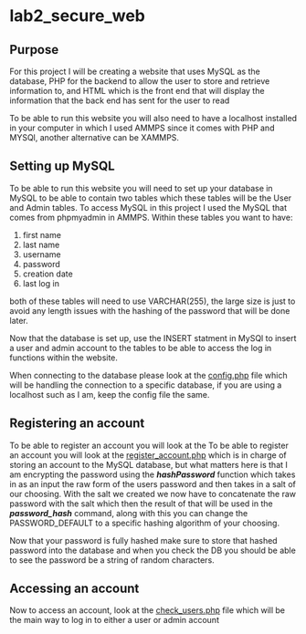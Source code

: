 # lab2_secure_web
## Purpose
For this project I will be creating a website that uses MySQL as the database, PHP for the backend to allow the user to store and retrieve information to, and HTML which is the front end that will display the information that the back end has sent for the user to read 

To be able to run this website you will also need to have a localhost installed in your computer in which I used AMMPS since it comes with PHP and MYSQl, another alternative can be XAMMPS.

## Setting up MySQL

To be able to run this website you will need to set up your database in MySQL to be able to contain two tables which these tables will be the User and Admin tables. To access MySQL in this project I used the MySQL that comes from phpmyadmin in AMMPS. Within these tables you want to have:
1. first name
2. last name
3. username
4. password
5. creation date
6. last log in

both of these tables will need to use VARCHAR(255), the large size is just to avoid any length issues with the hashing of the password that will be done later.

Now that the database is set up, use the INSERT statment in MySQl to insert a user and admin account to the tables to be able to access the log in functions within the website.

When connecting to the database please look at the [config.php](https://github.com/AlexisNavarro/lab2_secure_web/blob/main/config.php) file which will be handling the connection to a specific database, if you are using a localhost such as I am, keep the config file the same. 

## Registering an account
To be able to register an account you will look at the To be able to register an account you will look at the [register_account.php](https://github.com/AlexisNavarro/lab2_secure_web/blob/main/register_account.php) which is in charge of storing an account to the MySQL database, but what matters here is that I am encrypting the password using the ***hashPassword*** function which takes in as an input the raw form of the users password and then takes in a salt of our choosing. With the salt we created we now have to concatenate the raw password with the salt which then the result of that will be used in the ***password_hash*** command, along with this you can change the PASSWORD_DEFAULT to a specific hashing algorithm of your choosing.  

Now that your password is fully hashed make sure to store that hashed password into the database and when you check the DB you should be able to see the password be a string of random characters.

## Accessing an account 
Now to access an account, look at the [check_users.php](https://github.com/AlexisNavarro/lab2_secure_web/blob/main/check_users.php) file which will be the main way to log in to either a user or admin account 

